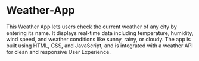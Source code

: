 # Weather-App
This Weather App lets users check the current weather of any city by entering its name. It displays real-time data including temperature, humidity, wind speed, and weather conditions like sunny, rainy, or cloudy. The app is built using HTML, CSS, and JavaScript, and is integrated with a weather API for clean and responsive User Experience.
